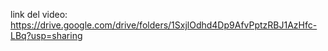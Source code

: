 link del video:
https://drive.google.com/drive/folders/1SxjlOdhd4Dp9AfvPptzRBJ1AzHfc-LBq?usp=sharing
